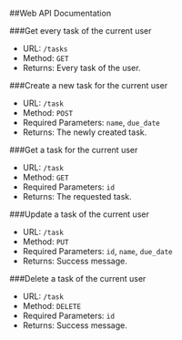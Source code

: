 ##Web API Documentation

###Get every task of the current user
- URL: `/tasks`
- Method: `GET`
- Returns: Every task of the user.

###Create a new task for the current user
- URL: `/task`
- Method: `POST`
- Required Parameters: `name`, `due_date`
- Returns: The newly created task.

###Get a task for the current user
- URL: `/task`
- Method: `GET`
- Required Parameters: `id`
- Returns: The requested task.

###Update a task of the current user
- URL: `/task`
- Method: `PUT`
- Required Parameters: `id`, `name`, `due_date`
- Returns: Success message.

###Delete a task of the current user
- URL: `/task`
- Method: `DELETE`
- Required Parameters: `id`
- Returns: Success message.

